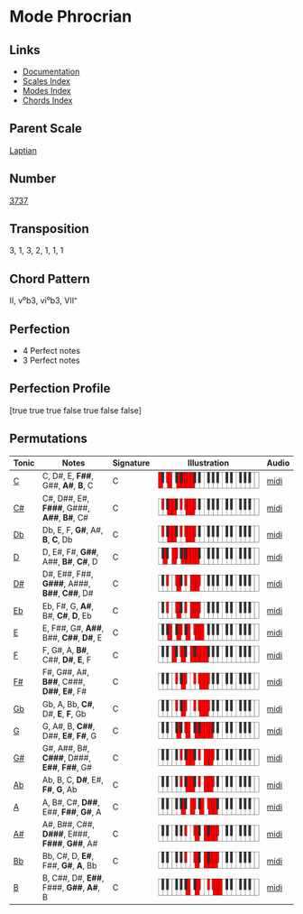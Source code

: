 # Mode Phrocrian

## Links

- [Documentation](README.md)
- [Scales Index](Scales.md)
- [Modes Index](Modes.md)
- [Chords Index](Chords.md)

## Parent Scale

[Laptian](ScaleLaptian.md)

## Number

[3737](https://ianring.com/musictheory/scales/3737)

## Transposition

3, 1, 3, 2, 1, 1, 1

## Chord Pattern

II, v⁰b3, vi⁰b3, VII⁺

## Perfection

- 4 Perfect notes
- 3 Perfect notes

## Perfection Profile

[true true true false true false false]

## Permutations

| Tonic | Notes | Signature | Illustration | Audio |
|-------|-------|-----------|--------------|-------|
| [C](ModeCNaturalPhrocrian.md) | C, D#, E, **F##**, G##, **A#**, **B**, C | C | ![CNaturalPhrocrian](ModeCNaturalPhrocrian.png) | [midi](https://github.com/edipermadi/music/blob/main/docs/ModeCNaturalPhrocrian.mid?raw=true) |
| [C#](ModeCSharpPhrocrian.md) | C#, D##, E#, **F###**, G###, **A##**, **B#**, C# | C | ![CSharpPhrocrian](ModeCSharpPhrocrian.png) | [midi](https://github.com/edipermadi/music/blob/main/docs/ModeCSharpPhrocrian.mid?raw=true) |
| [Db](ModeDFlatPhrocrian.md) | Db, E, F, **G#**, A#, **B**, **C**, Db | C | ![DFlatPhrocrian](ModeDFlatPhrocrian.png) | [midi](https://github.com/edipermadi/music/blob/main/docs/ModeDFlatPhrocrian.mid?raw=true) |
| [D](ModeDNaturalPhrocrian.md) | D, E#, F#, **G##**, A##, **B#**, **C#**, D | C | ![DNaturalPhrocrian](ModeDNaturalPhrocrian.png) | [midi](https://github.com/edipermadi/music/blob/main/docs/ModeDNaturalPhrocrian.mid?raw=true) |
| [D#](ModeDSharpPhrocrian.md) | D#, E##, F##, **G###**, A###, **B##**, **C##**, D# | C | ![DSharpPhrocrian](ModeDSharpPhrocrian.png) | [midi](https://github.com/edipermadi/music/blob/main/docs/ModeDSharpPhrocrian.mid?raw=true) |
| [Eb](ModeEFlatPhrocrian.md) | Eb, F#, G, **A#**, B#, **C#**, **D**, Eb | C | ![EFlatPhrocrian](ModeEFlatPhrocrian.png) | [midi](https://github.com/edipermadi/music/blob/main/docs/ModeEFlatPhrocrian.mid?raw=true) |
| [E](ModeENaturalPhrocrian.md) | E, F##, G#, **A##**, B##, **C##**, **D#**, E | C | ![ENaturalPhrocrian](ModeENaturalPhrocrian.png) | [midi](https://github.com/edipermadi/music/blob/main/docs/ModeENaturalPhrocrian.mid?raw=true) |
| [F](ModeFNaturalPhrocrian.md) | F, G#, A, **B#**, C##, **D#**, **E**, F | C | ![FNaturalPhrocrian](ModeFNaturalPhrocrian.png) | [midi](https://github.com/edipermadi/music/blob/main/docs/ModeFNaturalPhrocrian.mid?raw=true) |
| [F#](ModeFSharpPhrocrian.md) | F#, G##, A#, **B##**, C###, **D##**, **E#**, F# | C | ![FSharpPhrocrian](ModeFSharpPhrocrian.png) | [midi](https://github.com/edipermadi/music/blob/main/docs/ModeFSharpPhrocrian.mid?raw=true) |
| [Gb](ModeGFlatPhrocrian.md) | Gb, A, Bb, **C#**, D#, **E**, **F**, Gb | C | ![GFlatPhrocrian](ModeGFlatPhrocrian.png) | [midi](https://github.com/edipermadi/music/blob/main/docs/ModeGFlatPhrocrian.mid?raw=true) |
| [G](ModeGNaturalPhrocrian.md) | G, A#, B, **C##**, D##, **E#**, **F#**, G | C | ![GNaturalPhrocrian](ModeGNaturalPhrocrian.png) | [midi](https://github.com/edipermadi/music/blob/main/docs/ModeGNaturalPhrocrian.mid?raw=true) |
| [G#](ModeGSharpPhrocrian.md) | G#, A##, B#, **C###**, D###, **E##**, **F##**, G# | C | ![GSharpPhrocrian](ModeGSharpPhrocrian.png) | [midi](https://github.com/edipermadi/music/blob/main/docs/ModeGSharpPhrocrian.mid?raw=true) |
| [Ab](ModeAFlatPhrocrian.md) | Ab, B, C, **D#**, E#, **F#**, **G**, Ab | C | ![AFlatPhrocrian](ModeAFlatPhrocrian.png) | [midi](https://github.com/edipermadi/music/blob/main/docs/ModeAFlatPhrocrian.mid?raw=true) |
| [A](ModeANaturalPhrocrian.md) | A, B#, C#, **D##**, E##, **F##**, **G#**, A | C | ![ANaturalPhrocrian](ModeANaturalPhrocrian.png) | [midi](https://github.com/edipermadi/music/blob/main/docs/ModeANaturalPhrocrian.mid?raw=true) |
| [A#](ModeASharpPhrocrian.md) | A#, B##, C##, **D###**, E###, **F###**, **G##**, A# | C | ![ASharpPhrocrian](ModeASharpPhrocrian.png) | [midi](https://github.com/edipermadi/music/blob/main/docs/ModeASharpPhrocrian.mid?raw=true) |
| [Bb](ModeBFlatPhrocrian.md) | Bb, C#, D, **E#**, F##, **G#**, **A**, Bb | C | ![BFlatPhrocrian](ModeBFlatPhrocrian.png) | [midi](https://github.com/edipermadi/music/blob/main/docs/ModeBFlatPhrocrian.mid?raw=true) |
| [B](ModeBNaturalPhrocrian.md) | B, C##, D#, **E##**, F###, **G##**, **A#**, B | C | ![BNaturalPhrocrian](ModeBNaturalPhrocrian.png) | [midi](https://github.com/edipermadi/music/blob/main/docs/ModeBNaturalPhrocrian.mid?raw=true) |
